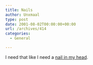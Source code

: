 ```yaml
---
title: Nails
author: Unxmaal
type: post
date: 2001-08-02T00:00:00+00:00
url: /archives/414
categories:
  - General

---
```

I need that like I need a <A HREF="http://www.boston.com/news/daily/02/carpenter.htm">nail in my head</A>.